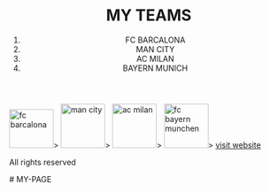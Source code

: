 <!DOCTYPE html>
<html>

<head>
  <meta charset="utf-8">
  <meta name="viewport" content="width=device-width">
  <title>replit</title>
  <link href="style.css" rel="stylesheet" type="text/css" />
</head>

<body>
  <HEADER>
    <h1>MY TEAMS</h1>
    <OL>
      <LI>FC BARCALONA</LI>
      <LI>MAN CITY</LI>
      <LI>AC MILAN</LI>
      <LI>BAYERN MUNICH</LI>
    </OL>
  </HEADER>
  <img
    src='https://th.bing.com/th?q=Barcelona+Soccer+Club&w=120&h=120&c=1&rs=1&qlt=90&cb=1&pid=InlineBlock&mkt=en-US&cc=US&setlang=en&adlt=moderate&t=1&mw=247'
    style width=80 height="70" alt="fc barcalona">>
  <img src='https://th.bing.com/th?id=OSB.by_oG1thdqgW2cd%7clhtlSA--.png&w=50&h=50&c=6&qlt=90&o=6&dpr=2&pid=BingSports'
    style width="80" hight="50" alt="man city">>
  <img src='https://th.bing.com/th?id=OSB.g2EJ%7cSS_b6vLjgrxQ_Kc5A--.png&w=50&h=50&c=6&qlt=90&o=6&dpr=2&pid=BingSports'
    style width="80" hight="50" alt="ac milan">>
  <img src='https://th.bing.com/th?id=OSB.F2KuCQqGSNe0wvHOLoBuxQ--.png&w=50&h=50&c=6&qlt=90&o=6&dpr=2&pid=BingSports'
    style width="80" hight="50" alt="fc bayern munchen">>
  <a href="https://www.yalla-shooot.pro">visit website</a>
  <footer>
    <p>All rights reserved</p>
  </footer>
</body>

</html># MY-PAGE
